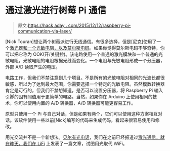 # 通过激光进行树莓 Pi 通信

> 原文:[https://hack aday . com/2015/12/12/raspberry-pi-communication-via-laser/](https://hackaday.com/2015/12/12/raspberry-pi-communication-via-laser/)

[Nick Touran]想让两个树莓派进行无线通信。有很多选择，但是[尼克]使用了一个[激光器和一个光敏电阻，以及莫尔斯电码](http://www.partofthething.com/thoughts/?p=835)。如果你觉得莫尔斯电码不够奇特，你可以把它称为 OOK(开/关键控)。该电路使用一个普通的激光模块和一个普通的光敏电阻，光敏电阻的电阻根据光线而变化。一个电阻与光敏电阻形成一个分压器，外部 A/D 读取产生的电压。

电路工作，但我们不禁注意到几个项目。不是所有的光敏电阻对相同的光波长都很敏感，所以为了达到最大范围，你需要选择一个特定的光敏电阻。虽然模数转换器肯定是可行的，但我们不禁想知道，是否可以设置分压器，将 Raspberry Pi 输入引脚的固有阈值用于更简单的电路。当然，如果你在 Arduino 上使用相同的技术，你可以使用内置的 A/D 转换器，A/D 转换器可能更容易工作。

原型只使用一个 Pi 与自己对话，但是如果有两个，它们可以使用这种方案相互对话。该软件使用一些以前[Nick]编写的代码来生成代码，看起来很容易使用和修改。

用光交流并不是一个新想法。[贝尔有光电话](http://hackaday.com/2011/06/03/dino-celebrates-the-131st-anniversary-of-the-photophone/)，我们在之前已经报道过[激光通信。就在昨天，我们](http://hackaday.com/2015/07/02/solar-cell-laser-communication-system/)[在 LiFi](http://hackaday.com/2015/12/11/hackaday-explains-li-fi-visible-light-communications/) 上发表了一篇文章，试图用光取代 WiFi。
